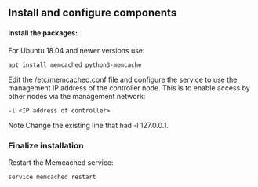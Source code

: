 
## Install and configure components

#### Install the packages:

For Ubuntu 18.04 and newer versions use:
```
apt install memcached python3-memcache
```
Edit the /etc/memcached.conf file and configure the service to use the management IP address of the controller node. This is to enable access by other nodes via the management network:
```
-l <IP address of controller>
```
 Note
 Change the existing line that had -l 127.0.0.1.

### Finalize installation
Restart the Memcached service:
```
service memcached restart
```
